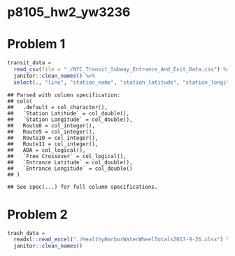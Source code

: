 p8105\_hw2\_yw3236
================

Problem 1
=========

``` r
transit_data = 
  read_csv(file = "./NYC_Transit_Subway_Entrance_And_Exit_Data.csv") %>% 
  janitor::clean_names() %>% 
  select(., "line", "station_name", "station_latitude", "station_longitude", "route1":"route11", "entry", "vending", "entrance_type", "ada")
```

    ## Parsed with column specification:
    ## cols(
    ##   .default = col_character(),
    ##   `Station Latitude` = col_double(),
    ##   `Station Longitude` = col_double(),
    ##   Route8 = col_integer(),
    ##   Route9 = col_integer(),
    ##   Route10 = col_integer(),
    ##   Route11 = col_integer(),
    ##   ADA = col_logical(),
    ##   `Free Crossover` = col_logical(),
    ##   `Entrance Latitude` = col_double(),
    ##   `Entrance Longitude` = col_double()
    ## )

    ## See spec(...) for full column specifications.

Problem 2
=========

``` r
trash_data = 
  readxl::read_excel("./HealthyHarborWaterWheelTotals2017-9-26.xlsx") %>% 
  janitor::clean_names() 
```
